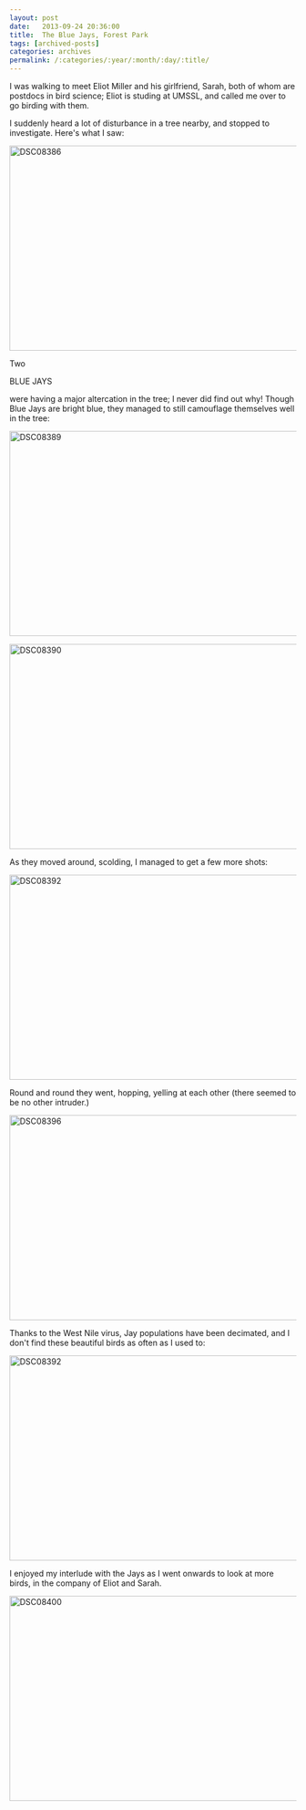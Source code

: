 ```yaml
---
layout: post
date:	2013-09-24 20:36:00
title:  The Blue Jays, Forest Park
tags: [archived-posts]
categories: archives
permalink: /:categories/:year/:month/:day/:title/
---
```

I was walking to meet Eliot Miller and his girlfriend, Sarah, both of whom are postdocs in bird science; Eliot is studing at UMSSL, and called me over to go birding with them.

I suddenly heard a lot of disturbance in a tree nearby, and stopped to investigate. Here's what I saw:

<a href="http://www.flickr.com/photos/86494503@N00/9915489713/" title="DSC08386 by mohandep, on Flickr"><img src="http://farm3.staticflickr.com/2848/9915489713_88b1cc2c77_z.jpg" width="640" height="360" alt="DSC08386"></a>


Two 

BLUE JAYS

<lj-cut text="want to see more?">

were having a major altercation in the tree; I never did find out why! Though Blue Jays are bright blue, they managed to still camouflage themselves well in the tree:

<a href="http://www.flickr.com/photos/86494503@N00/9915301895/" title="DSC08389 by mohandep, on Flickr"><img src="http://farm3.staticflickr.com/2888/9915301895_41c9e820ba_z.jpg" width="640" height="360" alt="DSC08389"></a>


<a href="http://www.flickr.com/photos/86494503@N00/9915346806/" title="DSC08390 by mohandep, on Flickr"><img src="http://farm6.staticflickr.com/5500/9915346806_8cff0b9823_z.jpg" width="640" height="360" alt="DSC08390"></a>

As they moved around, scolding, I managed to get a few more shots:

<a href="http://www.flickr.com/photos/86494503@N00/9915488033/" title="DSC08392 by mohandep, on Flickr"><img src="http://farm4.staticflickr.com/3776/9915488033_ea06370380_z.jpg" width="640" height="360" alt="DSC08392"></a>

Round and round they went, hopping, yelling at each other (there seemed to be no other intruder.)

<a href="http://www.flickr.com/photos/86494503@N00/9915345366/" title="DSC08396 by mohandep, on Flickr"><img src="http://farm3.staticflickr.com/2848/9915345366_f2e3d53091_z.jpg" width="640" height="360" alt="DSC08396"></a>

</lj-cut>

Thanks to the West Nile virus, Jay populations have been decimated, and I don't find these beautiful birds as often as I used to:

<a href="http://www.flickr.com/photos/86494503@N00/9915488033/" title="DSC08392 by mohandep, on Flickr"><img src="http://farm4.staticflickr.com/3776/9915488033_ea06370380_z.jpg" width="640" height="360" alt="DSC08392"></a>

I enjoyed my interlude with the Jays as I went onwards to look at more birds, in the company of Eliot and Sarah.

<a href="http://www.flickr.com/photos/86494503@N00/9915394574/" title="DSC08400 by mohandep, on Flickr"><img src="http://farm4.staticflickr.com/3761/9915394574_075eaa867e_z.jpg" width="640" height="360" alt="DSC08400"></a>
